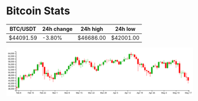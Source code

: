 # Bitcoin Stats

BTC/USDT|24h change|24h high|24h low|
|---|---|---|---|
|$44091.59|-3.80%|$46686.00|$42001.00|

<img src="./chart.svg">
